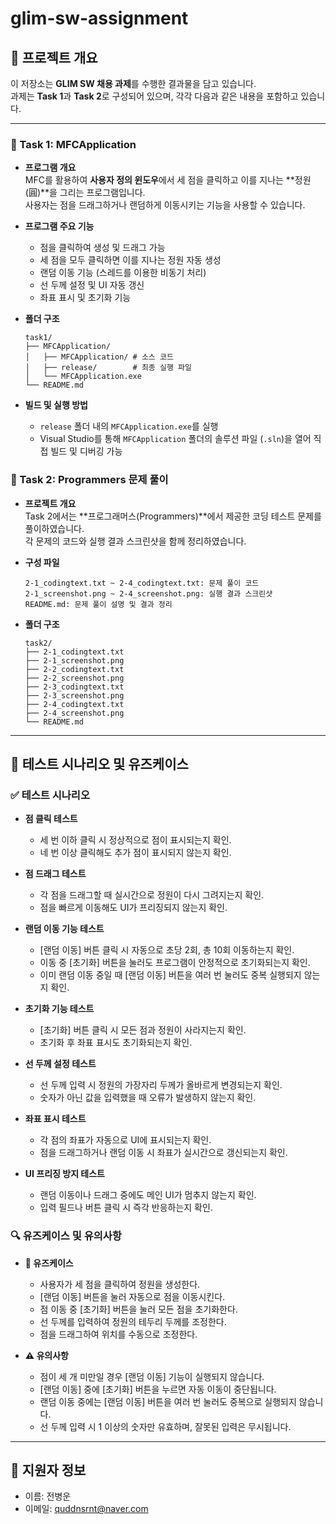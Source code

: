 # glim-sw-assignment

## 📁 프로젝트 개요

이 저장소는 **GLIM SW 채용 과제**를 수행한 결과물을 담고 있습니다.  
과제는 **Task 1**과 **Task 2**로 구성되어 있으며, 각각 다음과 같은 내용을 포함하고 있습니다.

---

### 📝 Task 1: MFCApplication

- **프로그램 개요**  
  MFC를 활용하여 **사용자 정의 윈도우**에서 세 점을 클릭하고 이를 지나는 **정원(圓)**을 그리는 프로그램입니다.  
  사용자는 점을 드래그하거나 랜덤하게 이동시키는 기능을 사용할 수 있습니다.

- **프로그램 주요 기능**  
  - 점을 클릭하여 생성 및 드래그 가능  
  - 세 점을 모두 클릭하면 이를 지나는 정원 자동 생성  
  - 랜덤 이동 기능 (스레드를 이용한 비동기 처리)  
  - 선 두께 설정 및 UI 자동 갱신  
  - 좌표 표시 및 초기화 기능

- **폴더 구조**  
  ```plaintext
  task1/
  ├── MFCApplication/
  │   ├── MFCApplication/ # 소스 코드
  │   ├── release/        # 최종 실행 파일
  │   └── MFCApplication.exe
  └── README.md
  ```

- **빌드 및 실행 방법**  
  - `release` 폴더 내의 `MFCApplication.exe`를 실행  
  - Visual Studio를 통해 `MFCApplication` 폴더의 솔루션 파일 (`.sln`)을 열어 직접 빌드 및 디버깅 가능

### 📝 Task 2: Programmers 문제 풀이

- **프로젝트 개요**  
  Task 2에서는 **프로그래머스(Programmers)**에서 제공한 코딩 테스트 문제를 풀이하였습니다.  
  각 문제의 코드와 실행 결과 스크린샷을 함께 정리하였습니다.

- **구성 파일**

  ```plaintext
  2-1_codingtext.txt ~ 2-4_codingtext.txt: 문제 풀이 코드
  2-1_screenshot.png ~ 2-4_screenshot.png: 실행 결과 스크린샷
  README.md: 문제 풀이 설명 및 결과 정리
  ```

- **폴더 구조**

  ```plaintext
  task2/
  ├── 2-1_codingtext.txt
  ├── 2-1_screenshot.png
  ├── 2-2_codingtext.txt
  ├── 2-2_screenshot.png
  ├── 2-3_codingtext.txt
  ├── 2-3_screenshot.png
  ├── 2-4_codingtext.txt
  ├── 2-4_screenshot.png
  └── README.md
  ```

---

## 🧪 테스트 시나리오 및 유즈케이스

### ✅ 테스트 시나리오

- **점 클릭 테스트**
  - 세 번 이하 클릭 시 정상적으로 점이 표시되는지 확인.
  - 네 번 이상 클릭해도 추가 점이 표시되지 않는지 확인.

- **점 드래그 테스트**
  - 각 점을 드래그할 때 실시간으로 정원이 다시 그려지는지 확인.
  - 점을 빠르게 이동해도 UI가 프리징되지 않는지 확인.

- **랜덤 이동 기능 테스트**
  - [랜덤 이동] 버튼 클릭 시 자동으로 초당 2회, 총 10회 이동하는지 확인.
  - 이동 중 [초기화] 버튼을 눌러도 프로그램이 안정적으로 초기화되는지 확인.
  - 이미 랜덤 이동 중일 때 [랜덤 이동] 버튼을 여러 번 눌러도 중복 실행되지 않는지 확인.

- **초기화 기능 테스트**
  - [초기화] 버튼 클릭 시 모든 점과 정원이 사라지는지 확인.
  - 초기화 후 좌표 표시도 초기화되는지 확인.

- **선 두께 설정 테스트**
  - 선 두께 입력 시 정원의 가장자리 두께가 올바르게 변경되는지 확인.
  - 숫자가 아닌 값을 입력했을 때 오류가 발생하지 않는지 확인.

- **좌표 표시 테스트**
  - 각 점의 좌표가 자동으로 UI에 표시되는지 확인.
  - 점을 드래그하거나 랜덤 이동 시 좌표가 실시간으로 갱신되는지 확인.

- **UI 프리징 방지 테스트**
  - 랜덤 이동이나 드래그 중에도 메인 UI가 멈추지 않는지 확인.
  - 입력 필드나 버튼 클릭 시 즉각 반응하는지 확인.

### 🔍 유즈케이스 및 유의사항

- **📌 유즈케이스**
  - 사용자가 세 점을 클릭하여 정원을 생성한다.
  - [랜덤 이동] 버튼을 눌러 자동으로 점을 이동시킨다.
  - 점 이동 중 [초기화] 버튼을 눌러 모든 점을 초기화한다.
  - 선 두께를 입력하여 정원의 테두리 두께를 조정한다.
  - 점을 드래그하여 위치를 수동으로 조정한다.

- **⚠️ 유의사항**
  - 점이 세 개 미만일 경우 [랜덤 이동] 기능이 실행되지 않습니다.
  - [랜덤 이동] 중에 [초기화] 버튼을 누르면 자동 이동이 중단됩니다.
  - 랜덤 이동 중에는 [랜덤 이동] 버튼을 여러 번 눌러도 중복으로 실행되지 않습니다.
  - 선 두께 입력 시 1 이상의 숫자만 유효하며, 잘못된 입력은 무시됩니다.

---

## 📧 지원자 정보

- 이름: 전병운
- 이메일: quddnsrnt@naver.com

